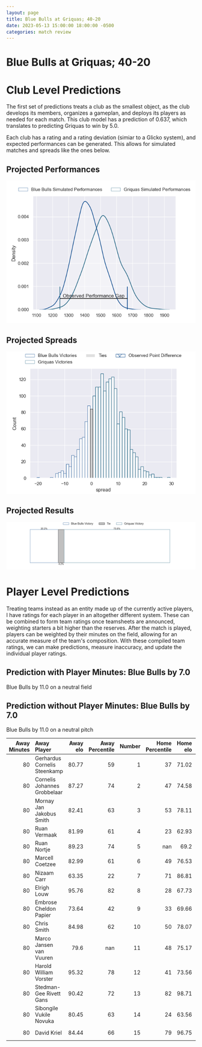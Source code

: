 ```yaml
---  
layout: page  
title: Blue Bulls at Griquas; 40-20  
date: 2023-05-13 15:00:00 18:00:00 -0500  
categories: match review  
---
```

# Blue Bulls at Griquas; 40-20

# Club Level Predictions


The first set of predictions treats a club as the smallest object, as the club develops its members, organizes a gameplan, and deploys its players as needed for each match. This club model has a prediction of 0.637, which translates to predicting Griquas to win by 5.0.

Each club has a rating and a rating deviation (simiar to a Glicko system), and expected performances can be generated. This allows for simulated matches and spreads like the ones below.
## Projected Performances


![Projected Performances](plots/performances_2023-05-13-Griquas-BlueBulls.png)
## Projected Spreads


![Projected Spreads](plots/spreads_2023-05-13-Griquas-BlueBulls.png)
## Projected Results


![Projected Results](plots/resultbar_2023-05-13-Griquas-BlueBulls.png)
# Player Level Predictions


Treating teams instead as an entity made up of the currently active players, I have ratings for each player in an altogether different system. These can be combined to form team ratings once teamsheets are announced, weighting starters a bit higher than the reserves. After the match is played, players can be weighted by their minutes on the field, allowing for an accurate measure of the team's composition. With these compiled team ratings, we can make predictions, measure inaccuracy, and update the individual player ratings.
## Prediction with Player Minutes: Blue Bulls by 7.0


Blue Bulls by 11.0 on a neutral field
## Prediction without Player Minutes: Blue Bulls by 7.0


Blue Bulls by 11.0 on a neutral pitch



|   Away Minutes | Away Player                  |   Away elo |   Away Percentile |   Number |   Home Percentile |   Home elo | Home Player         |   Home Minutes |
|---------------:|:-----------------------------|-----------:|------------------:|---------:|------------------:|-----------:|:--------------------|---------------:|
|             80 | Gerhardus Cornelis Steenkamp |      80.77 |                59 |        1 |                37 |      71.02 | Kudzwai Dube        |             80 |
|             80 | Cornelis Johannes Grobbelaar |      87.27 |                74 |        2 |                47 |      74.58 | Janco Uys           |             80 |
|             80 | Mornay Jan Jakobus Smith     |      82.41 |                63 |        3 |                53 |      78.11 | Janu Botha          |             80 |
|             80 | Ruan Vermaak                 |      81.99 |                61 |        4 |                23 |      62.93 | Derrick Pretorius   |             80 |
|             80 | Ruan Nortje                  |      89.23 |                74 |        5 |               nan |      69.2  | Dylan Sjoblom       |             80 |
|             80 | Marcell Coetzee              |      82.99 |                61 |        6 |                49 |      76.53 | Thabo Ndimande      |             80 |
|             80 | Nizaam Carr                  |      63.35 |                22 |        7 |                71 |      86.81 | Hanru Sirgel        |             80 |
|             80 | Elrigh Louw                  |      95.76 |                82 |        8 |                28 |      67.73 | Carl Els            |             80 |
|             80 | Embrose Cheldon Papier       |      73.64 |                42 |        9 |                33 |      69.66 | Johan Mulder        |             80 |
|             80 | Chris Smith                  |      84.98 |                62 |       10 |                50 |      78.07 | Lubabalo Dobela     |             80 |
|             80 | Marco Jansen van Vuuren      |      79.6  |               nan |       11 |                48 |      75.17 | Sakoyisa Makata     |             80 |
|             80 | Harold William Vorster       |      95.32 |                78 |       12 |                41 |      73.56 | Tertius Kruger      |             80 |
|             80 | Stedman-Gee Rivett Gans      |      90.42 |                72 |       13 |                82 |      98.71 | Jay Cee Nel         |             80 |
|             80 | Sibongile Vukile Novuka      |      80.45 |                63 |       14 |                24 |      63.56 | Rosco Shane Specman |             80 |
|             80 | David Kriel                  |      84.44 |                66 |       15 |                79 |      96.75 | Ashlon Davids       |             80 |

